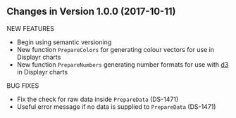 Changes in Version 1.0.0 (2017-10-11)
--------------------------------------------------------

NEW FEATURES

* Begin using semantic versioning
* New function `PrepareColors` for generating colour vectors
for use in Displayr charts
* New function `PrepareNumbers` generating number formats
for use with [d3](https://github.com/d3/d3-format) in Displayr charts

BUG FIXES

* Fix the check for raw data inside `PrepareData` (DS-1471)
* Useful error message if no data is supplied to 
`PrepareData` (DS-1471)
